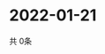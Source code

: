 # 2022-01-21
  共 0条

  <!-- BEGIN -->
  <!-- 最后更新时间Fri Jan 21 2022 03:03:24 GMT+0000 (Coordinated Universal Time) -->
  
  <!-- END -->
  
  